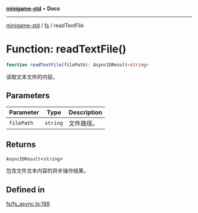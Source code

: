 [**minigame-std**](../../../README.md) • **Docs**

***

[minigame-std](../../../README.md) / [fs](../README.md) / readTextFile

# Function: readTextFile()

```ts
function readTextFile(filePath): AsyncIOResult<string>
```

读取文本文件的内容。

## Parameters

| Parameter | Type | Description |
| ------ | ------ | ------ |
| `filePath` | `string` | 文件路径。 |

## Returns

`AsyncIOResult`\<`string`\>

包含文件文本内容的异步操作结果。

## Defined in

[fs/fs\_async.ts:188](https://github.com/JiangJie/minigame-std/blob/baaa9364b1809237ffe9720be3ef4dba617567c9/src/std/fs/fs_async.ts#L188)
